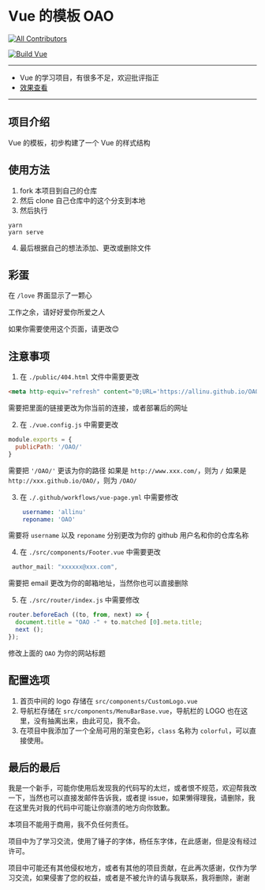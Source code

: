 # Vue 的模板 OAO

<!-- ALL-CONTRIBUTORS-BADGE:START - Do not remove or modify this section -->
[![All Contributors](https://img.shields.io/badge/all_contributors-1-orange.svg?style=flat-square)](#contributors-)
<!-- ALL-CONTRIBUTORS-BADGE:END -->

[![Build Vue](https://github.com/allinu/OAO/actions/workflows/vue-page.yml/badge.svg)](https://github.com/allinu/OAO/actions/workflows/vue-page.yml)

---

- Vue 的学习项目，有很多不足，欢迎批评指正
- [效果查看](https://allinu.github.io/OAO/home)

---

## 项目介绍

Vue 的模板，初步构建了一个 Vue 的样式结构

## 使用方法

1. fork 本项目到自己的仓库
2. 然后 clone 自己仓库中的这个分支到本地
3. 然后执行

```shell
yarn
yarn serve

```
4. 最后根据自己的想法添加、更改或删除文件

## 彩蛋

在 `/love` 界面显示了一颗心

工作之余，请好好爱你所爱之人

如果你需要使用这个页面，请更改😊

## 注意事项

1. 在 `./public/404.html` 文件中需要更改

```html
<meta http-equiv="refresh" content="0;URL='https://allinu.github.io/OAO/'">
```
需要把里面的链接更改为你当前的连接，或者部署后的网址

2. 在 `./vue.config.js` 中需要更改

```js
module.exports = {
  publicPath: '/OAO/'
}

```

需要把 `'/OAO/'` 更该为你的路径
如果是 `http://www.xxx.com/`，则为 `/`
如果是 `http://xxx.github.io/OAO/`，则为 `/OAO/`

3. 在 `./.github/workflows/vue-page.yml` 中需要修改

```yml
    username: 'allinu'
    reponame: 'OAO'

```
需要将 `username` 以及 `reponame` 分别更改为你的 github 用户名和你的仓库名称

4. 在 `./src/components/Footer.vue` 中需要更改
```js
 author_mail: "xxxxxx@xxx.com",
```
需要把 email 更改为你的邮箱地址，当然你也可以直接删除

5. 在 `./src/router/index.js` 中需要修改

```js
router.beforeEach ((to, from, next) => {
  document.title = "OAO -" + to.matched [0].meta.title;
  next ();
});

```
修改上面的 `OAO` 为你的网站标题

## 配置选项

1. 首页中间的 logo 存储在 `src/components/CustomLogo.vue`
2. 导航栏存储在 `src/components/MenuBarBase.vue`，导航栏的 LOGO 也在这里，没有抽离出来，由此可见，我不会。
3. 在项目中我添加了一个全局可用的渐变色彩，`class` 名称为 `colorful`，可以直接使用。

## 最后的最后

我是一个新手，可能你使用后发现我的代码写的太烂，或者恨不规范，欢迎帮我改一下，当然也可以直接发邮件告诉我，或者提 issue，如果懒得理我，请删除，我在这里先对我的代码中可能让你崩溃的地方向你致歉。

本项目不能用于商用，我不负任何责任。

项目中为了学习交流，使用了锤子的字体，杨任东字体，在此感谢，但是没有经过许可。

项目中可能还有其他侵权地方，或者有其他的项目贡献，在此再次感谢，仅作为学习交流，如果侵害了您的权益，或者是不被允许的请与我联系，我将删除，谢谢
